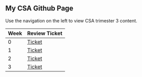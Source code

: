 ## My CSA Github Page

Use the navigation on the left to view CSA trimester 3 content.

| Week | Review Ticket |
| ---- | ---- |
| 0 | [Ticket](https://github.com/mistylavender/RedTailedHawks/issues/6) |
| 1 | [Ticket](https://github.com/4disease/csa/issues/2) |
| 2 | [Ticket](https://github.com/4disease/csa/issues/3) |
| 3 | [Ticket](https://github.com/4disease/csa/issues/4) |
